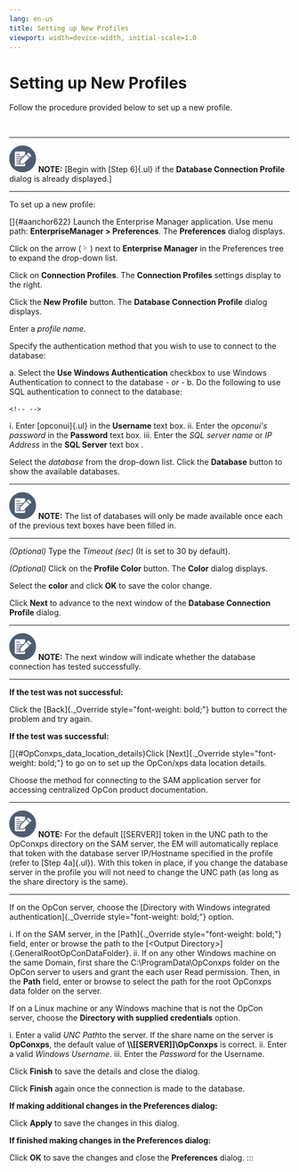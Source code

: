 ```yaml
---
lang: en-us
title: Setting up New Profiles
viewport: width=device-width, initial-scale=1.0
---
```


# Setting up New Profiles

Follow the procedure provided below to set up a new profile.

 

  -------------------------------------------------------------------------------------------------------------------------------- ----------------------------------------------------------------------------------------------------------------------
  ![White pencil/paper icon on gray circular background](../../../Resources/Images/note-icon(48x48).png "Note icon")   **NOTE:** [Begin with [Step 6]{.ul} if the **Database Connection Profile** dialog is already displayed.]
  -------------------------------------------------------------------------------------------------------------------------------- ----------------------------------------------------------------------------------------------------------------------

To set up a new profile:

[]{#aanchor622} Launch the Enterprise Manager application. 
Use menu path: **EnterpriseManager \> Preferences**. The **Preferences**
dialog displays.

Click on the arrow
(![](../../../Resources/Images/EM/EMarrowtoexpand.png)) next to
**Enterprise Manager** in the Preferences tree to expand the drop-down
list.

Click on **Connection Profiles**. The **Connection Profiles** settings
display to the right.

Click the **New Profile** button. The **Database Connection Profile**
dialog displays.

Enter a *profile name.*

Specify the authentication method that you wish to use to connect to the
database:

a.  Select the **Use Windows Authentication** checkbox to use Windows
    Authentication to connect to the database *- or -*
b.  Do the following to use SQL authentication to connect to the
    database:

```{=html}
<!-- -->
```
i.  Enter [opconui]{.ul} in the **Username** text box. ii. Enter the *opconui's password* in the **Password** text box.
iii. Enter the *SQL server name* or *IP Address* in the **SQL Server**
     text box .

Select the *database* from the drop-down list. Click the **Database**
button to show the available databases.

  -------------------------------------------------------------------------------------------------------------------------------- -----------------------------------------------------------------------------------------------------------------------
  ![White pencil/paper icon on gray circular background](../../../Resources/Images/note-icon(48x48).png "Note icon")   **NOTE:** The list of databases will only be made available once each of the previous text boxes have been filled in.
  -------------------------------------------------------------------------------------------------------------------------------- -----------------------------------------------------------------------------------------------------------------------

*(Optional)* Type the *Timeout (sec)* (It is set to 30
by default).

*(Optional)* Click on the **Profile Color** button. The
**Color** dialog displays.

Select the **color** and click **OK** to save the color change.

Click **Next** to advance to the next window of the **Database
Connection Profile** dialog.

  -------------------------------------------------------------------------------------------------------------------------------- --------------------------------------------------------------------------------------------------
  ![White pencil/paper icon on gray circular background](../../../Resources/Images/note-icon(48x48).png "Note icon")   **NOTE:** The next window will indicate whether the database connection has tested successfully.
  -------------------------------------------------------------------------------------------------------------------------------- --------------------------------------------------------------------------------------------------

**If the test was not successful:**

Click the [Back]{._Override style="font-weight: bold;"} button to correct the problem and try again.

**If the test was successful:**

[]{#OpConxps_data_location_details}Click [Next]{._Override style="font-weight: bold;"} to go on to set up the OpCon/xps data
location details.

Choose the method for connecting to the SAM application server for
accessing centralized OpCon product
documentation.

  -------------------------------------------------------------------------------------------------------------------------------- ---------------------------------------------------------------------------------------------------------------------------------------------------------------------------------------------------------------------------------------------------------------------------------------------------------------------------------------------------------------------------------------------------------------------
  ![White pencil/paper icon on gray circular background](../../../Resources/Images/note-icon(48x48).png "Note icon")   **NOTE:** For the default \[\[SERVER\]\] token in the UNC path to the OpConxps directory on the SAM server, the EM will automatically replace that token with the database server IP/Hostname specified in the profile (refer to [Step 4a]{.ul}). With this token in place, if you change the database server in the profile you will not need to change the UNC path (as long as the share directory is the same).
  -------------------------------------------------------------------------------------------------------------------------------- ---------------------------------------------------------------------------------------------------------------------------------------------------------------------------------------------------------------------------------------------------------------------------------------------------------------------------------------------------------------------------------------------------------------------

If on the OpCon server, choose the [Directory with Windows integrated authentication]{._Override
style="font-weight: bold;"} option.

i.  If on the SAM server, in the [Path]{._Override     style="font-weight: bold;"} field, enter or browse the path to the
    [\<Output Directory\>]{.GeneralRootOpConDataFolder}. ii. If on any other Windows machine on the same Domain, first share the
    C:\\ProgramData\\OpConxps folder on the
    OpCon server to users and grant the each
    user Read permission. Then, in the **Path** field, enter or browse
    to select the path for the root OpConxps data folder on the server.

If on a Linux machine or any Windows machine that is not the
OpCon server, choose the **Directory with
supplied credentials** option.

i.  Enter a valid *UNC Path*to the server. If the share name on the
    server is **OpConxps**, the default value of
    **\\\\\[\[SERVER\]\]\\OpConxps** is correct. ii. Enter a valid *Windows Username*.
iii. Enter the *Password* for the Username.

Click **Finish** to save the details and close the dialog.

Click **Finish** again once the connection is made to the database.

**If making additional changes in the Preferences dialog:**

Click **Apply** to save the changes in this dialog.

**If finished making changes in the Preferences dialog:**

Click **OK** to save the changes and close the **Preferences** dialog.
:::

 

